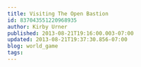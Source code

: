 ```yaml
---
title: Visiting The Open Bastion
id: 837043551220968935
author: Kirby Urner
published: 2013-08-21T19:16:00.003-07:00
updated: 2013-08-21T19:37:30.856-07:00
blog: world_game
tags: 
---
```


